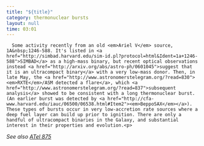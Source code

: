```yaml
---
title: "${title}"
category: thermonuclear bursts
layout: null
time: 03:01
---
```

<!-- converted from blosxom format post by dkg 22.1.2022 -->
<!-- created by convert.pl on Mon Jan 30 23:48:05 EST 2012 -->
<!-- converted from ../2006/06/thermonuclear-bursts-from-candidate.html -->
<!-- Post timestamp Wednesday, June 21, 2006 11:01 AM -->
<!-- touch -t 200606211101 -->
<!-- Labels: 2006, thermonuclear bursts -->
      Some activity recently from an old <em>Ariel V</em> source, 1A&nbsp;1246-588. It's listed in <a href="http://simbad.harvard.edu/sim-id.pl?protocol=html&Ident=1a+1246-588">SIMBAD</a> as a high-mass binary, but recent optical observations instead <a href="http://arxiv.org/abs/astro-ph/0601045">suggest that it is an ultracompact binary</a> with a very low-mass donor. Then, in late May, the <a href="http://www.astronomerstelegram.org/?read=830"><em>RXTE</em>/ASM detected a flare</a>, which <a href="http://www.astronomerstelegram.org/?read=837">subsequent analysis</a> showed to be consistent with a long thermonuclear burst. (An earlier burst was detected by <a href="http://cfa-www.harvard.edu/iauc/06500/06538.html#Item2"><em>BeppoSAX</em></a>). These types of bursts occur in very low-accretion rate sources where a deep fuel layer can build up prior to ignition. There are only a handful of ultracompact binaries in the Galaxy, and substantial interest in their properties and evolution.<p>
<em>See also <a href="http://www.astronomerstelegram.org/?read=875">ATel 875</a></em>
